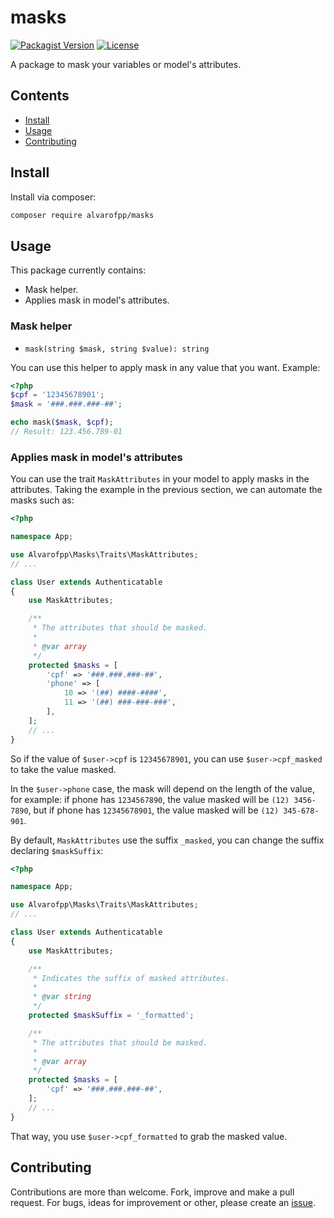 # masks
[![Packagist Version](https://img.shields.io/packagist/v/alvarofpp/masks)](https://packagist.org/packages/alvarofpp/masks)
[![License](https://img.shields.io/badge/license-MIT-brightgreen.svg)](https://github.com/alvarofpp/laravel-masks/blob/master/LICENSE)

A package to mask your variables or model's attributes.

## Contents
  - [Install](#install)
  - [Usage](#usage)
  - [Contributing](#contributing)

## Install
Install via composer:
```bash
composer require alvarofpp/masks
```

## Usage
This package currently contains:
- Mask helper.
- Applies mask in model's attributes.

### Mask helper
- `mask(string $mask, string $value): string`

You can use this helper to apply mask in any value that you want. Example:
```php
<?php
$cpf = '12345678901';
$mask = '###.###.###-##';

echo mask($mask, $cpf);
// Result: 123.456.789-01
```

### Applies mask in model's attributes
You can use the trait `MaskAttributes` in your model to apply masks in the attributes.
Taking the example in the previous section, we can automate the masks such as:

```php
<?php

namespace App;

use Alvarofpp\Masks\Traits\MaskAttributes;
// ...

class User extends Authenticatable
{
    use MaskAttributes;

    /**
     * The attributes that should be masked.
     *
     * @var array
     */
    protected $masks = [
        'cpf' => '###.###.###-##',
        'phone' => [
            10 => '(##) ####-####',
            11 => '(##) ###-###-###',
        ],
    ];
    // ...
}
```

So if the value of `$user->cpf` is `12345678901`, you can use `$user->cpf_masked` to take the value masked.

In the `$user->phone` case, the mask will depend on the length of the value, for example:
if phone has `1234567890`, the value masked will be `(12) 3456-7890`,
but if phone has `12345678901`, the value masked will be `(12) 345-678-901`.

By default, `MaskAttributes` use the suffix `_masked`, you can change the suffix declaring `$maskSuffix`:
```php
<?php

namespace App;

use Alvarofpp\Masks\Traits\MaskAttributes;
// ...

class User extends Authenticatable
{
    use MaskAttributes;

    /**
     * Indicates the suffix of masked attributes.
     * 
     * @var string 
     */
    protected $maskSuffix = '_formatted';

    /**
     * The attributes that should be masked.
     *
     * @var array
     */
    protected $masks = [
        'cpf' => '###.###.###-##',
    ];
    // ...
}
```

That way, you use `$user->cpf_formatted` to grab the masked value.

## Contributing
Contributions are more than welcome. Fork, improve and make a pull request. For bugs, ideas for improvement or other, please create an [issue](https://github.com/alvarofpp/laravel-masks/issues).
